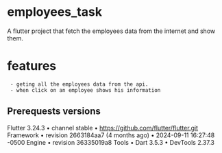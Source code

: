 # employees_task

A flutter project that fetch the employees data from the internet and show them.

# features 

     - geting all the employees data from the api.
     - when click on an employee shows his information

## Prerequests versions
Flutter 3.24.3 • channel stable • https://github.com/flutter/flutter.git
Framework • revision 2663184aa7 (4 months ago) • 2024-09-11 16:27:48 -0500
Engine • revision 36335019a8
Tools • Dart 3.5.3 • DevTools 2.37.3

 
 
